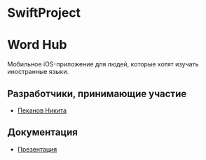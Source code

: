 # SwiftProject
<h1>Word Hub</h1>
<p>Мобильное iOS-приложение для людей, которые хотят изучать иностранные языки. </p>
<h2>Разработчики, принимающие участие</h2>
<ul>
    <li><a href="https://vk.com/micropisa">Пеканов Никита </a></li>
</ul>

<h2>Документация</h2>
<ul> 
    <li><a href="https://github.com/Pekanov/SwiftProject/blob/main/Word%20Hub.pptx"> Презентация</a> </li> 
</ul>

